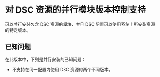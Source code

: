 # 对 DSC 资源的并行模块版本控制支持

可以并行安装包含 DSC 资源的模块，并且 DSC 配置可以使用系统上所安装资源的特定版本。

## 已知问题

在此版本中，下列是并行安装的已知问题：

-   不支持在同一配置内使用 DSC 资源的两个不同版本。

<!--HONumber=Mar16_HO2-->
